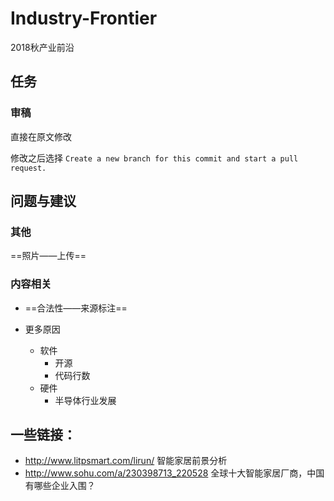 # Industry-Frontier
2018秋产业前沿
## 任务
### 审稿
直接在原文修改

修改之后选择 ```Create a new branch for this commit and start a pull request.```
## 问题与建议

### 其他

==照片——上传==

### 内容相关

* ==合法性——来源标注==

* 更多原因
  * 软件
    * 开源
    * 代码行数
  * 硬件
    * 半导体行业发展
## 一些链接：
* http://www.litpsmart.com/lirun/ 智能家居前景分析
* http://www.sohu.com/a/230398713_220528 全球十大智能家居厂商，中国有哪些企业入围？
